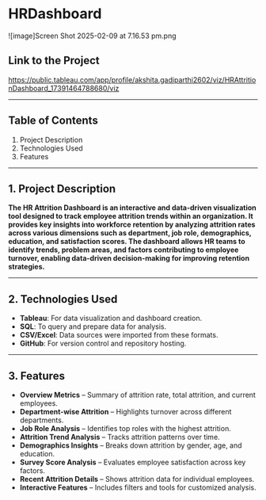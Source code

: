 # HRDashboard
![image]Screen Shot 2025-02-09 at 7.16.53 pm.png




## **Link to the Project**
https://public.tableau.com/app/profile/akshita.gadiparthi2602/viz/HRAttritionDashboard_17391464788680/viz

---

## **Table of Contents**
1. Project Description
2. Technologies Used
3. Features 

---

## **1. Project Description**

**The **HR Attrition Dashboard** is an interactive and data-driven visualization tool designed to track employee attrition trends within an organization. It provides key insights into workforce retention by analyzing attrition rates across various dimensions such as department, job role, demographics, education, and satisfaction scores. The dashboard allows HR teams to identify trends, problem areas, and factors contributing to employee turnover, enabling data-driven decision-making for improving retention strategies.**

---

## **2. Technologies Used**
- **Tableau**: For data visualization and dashboard creation.
- **SQL**: To query and prepare data for analysis.
- **CSV/Excel**: Data sources were imported from these formats.
- **GitHub**: For version control and repository hosting.

---

## **3. Features**
- **Overview Metrics** – Summary of attrition rate, total attrition, and current employees.
- **Department-wise Attrition** – Highlights turnover across different departments.
- **Job Role Analysis** – Identifies top roles with the highest attrition.
- **Attrition Trend Analysis** – Tracks attrition patterns over time.
- **Demographics Insights** – Breaks down attrition by gender, age, and education.
- **Survey Score Analysis** – Evaluates employee satisfaction across key factors.
- **Recent Attrition Details** – Shows attrition data for individual employees.
- **Interactive Features** – Includes filters and tools for customized analysis.

